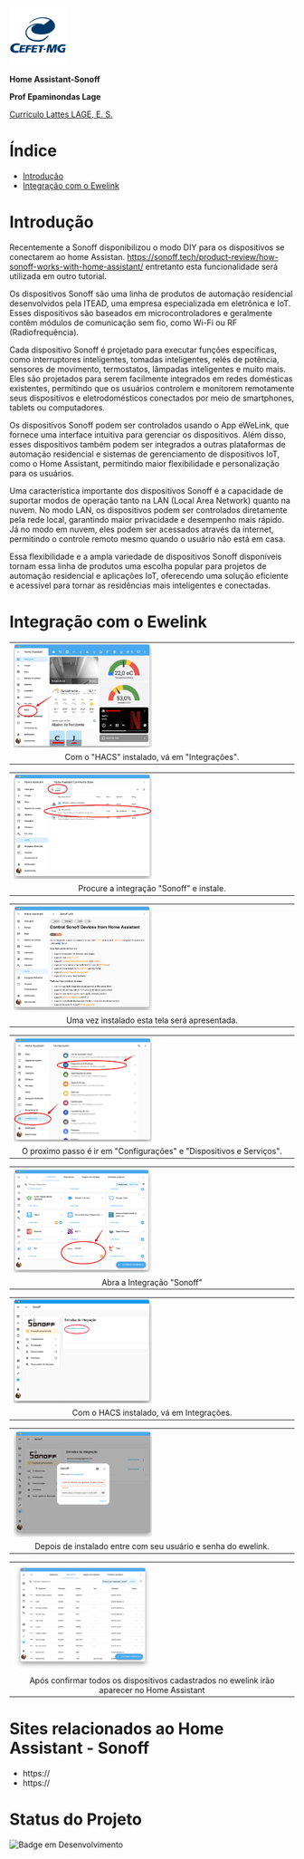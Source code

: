 <td style="width: 20%;"><img src="https://github.com/Epaminondaslage/Automacao-industrial-e-residencial-Ecossistema-didatico/blob/main/img/Logo_CEFET-MG.png" width="20%"></td>
<p><strong>Home Assistant-Sonoff </strong></p>
<p><strong>Prof Epaminondas Lage</strong></p>
<a href="http://lattes.cnpq.br/7787341723868111"> Currículo Lattes LAGE, E. S.</a> 

# Índice 
* [Introdução](#Introdução)
* [Integração com o Ewelink ](#Integração-com-o-Ewelink)

# Introdução

Recentemente a Sonoff disponibilizou o modo DIY para os dispositivos se conectarem ao home Assistan.  https://sonoff.tech/product-review/how-sonoff-works-with-home-assistant/ entretanto esta funcionalidade será utilizada em outro tutorial.

Os dispositivos Sonoff são uma linha de produtos de automação residencial desenvolvidos pela ITEAD, uma empresa especializada em eletrônica e IoT. Esses dispositivos são baseados em microcontroladores e geralmente contêm módulos de comunicação sem fio, como Wi-Fi ou RF (Radiofrequência).

Cada dispositivo Sonoff é projetado para executar funções específicas, como interruptores inteligentes, tomadas inteligentes, relés de potência, sensores de movimento, termostatos, lâmpadas inteligentes e muito mais. Eles são projetados para serem facilmente integrados em redes domésticas existentes, permitindo que os usuários controlem e monitorem remotamente seus dispositivos e eletrodomésticos conectados por meio de smartphones, tablets ou computadores.

Os dispositivos Sonoff podem ser controlados usando o App eWeLink, que fornece uma interface intuitiva para gerenciar os dispositivos. Além disso, esses dispositivos também podem ser integrados a outras plataformas de automação residencial e sistemas de gerenciamento de dispositivos IoT, como o Home Assistant, permitindo maior flexibilidade e personalização para os usuários.

Uma característica importante dos dispositivos Sonoff é a capacidade de suportar modos de operação tanto na LAN (Local Area Network) quanto na nuvem. No modo LAN, os dispositivos podem ser controlados diretamente pela rede local, garantindo maior privacidade e desempenho mais rápido. Já no modo em nuvem, eles podem ser acessados através da internet, permitindo o controle remoto mesmo quando o usuário não está em casa.

Essa flexibilidade e a ampla variedade de dispositivos Sonoff disponíveis tornam essa linha de produtos uma escolha popular para projetos de automação residencial e aplicações IoT, oferecendo uma solução eficiente e acessível para tornar as residências mais inteligentes e conectadas.

# Integração com o Ewelink 

<table border="0"><body><tr>
<td style="width: 50%;"><img src="/img/fig01.png" width="50%" /></td></tr><tr>
<td style="text-align: center;">Com o "HACS" instalado, vá em "Integrações".</td></tr></body></table>

<table border="0"><body><tr>
<td style="width: 50%;"><img src="/img/fig02.png" width="50%" /></td></tr><tr>
<td style="text-align: center;">Procure a integração "Sonoff" e instale.</td></tr></body></table>

<table border="0"><body><tr>
<td style="width: 50%;"><img src="/img/fig03.png" width="50%" /></td></tr><tr>
<td style="text-align: center;">Uma vez instalado esta tela será apresentada.</td></tr></body></table>

<table border="0"><body><tr>
<td style="width: 50%;"><img src="/img/fig04.png" width="50%" /></td></tr><tr>
<td style="text-align: center;">O proximo passo é ir em "Configurações" e "Dispositivos e Serviços".</td></tr></body></table>

<table border="0"><body><tr>
<td style="width: 50%;"><img src="/img/fig05.png" width="50%" /></td></tr><tr>
<td style="text-align: center;">Abra a Integração "Sonoff"</td></tr></body></table>

<table border="0"><body><tr>
<td style="width: 50%;"><img src="/img/fig06.png" width="50%" /></td></tr><tr>
<td style="text-align: center;">Com o HACS instalado, vá em Integrações.</td></tr></body></table>

<table border="0"><body><tr>
<td style="width: 50%;"><img src="/img/fig08.png" width="50%" /></td></tr><tr>
<td style="text-align: center;">Depois de instalado entre com seu usuário e senha do ewelink.</td></tr></body></table>

<table border="0"><body><tr>
<td style="width: 50%;"><img src="/img/fig07.png" width="50%" /></td></tr><tr>
<td style="text-align: center;">Após confirmar todos os dispositivos cadastrados no ewelink irão aparecer no Home Assistant</td></tr></body></table>

# Sites relacionados ao Home Assistant - Sonoff

* https://
* https://
# Status do Projeto

![Badge em Desenvolvimento](http://img.shields.io/static/v1?label=STATUS&message=EM%20DESENVOLVIMENTO&color=GREEN&style=for-the-badge)


